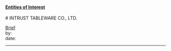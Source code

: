 #### [Entities of Interest](/list.html)
<link rel="stylesheet" type="text/css" href="../../assets/style.css">
# INTRUST TABLEWARE CO., LTD.

[comment]: <> (Add/Remove information below as you want)
[comment]: <> (Markdown cheatsheet: https://github.com/adam-p/markdown-here/wiki/Markdown-Cheatsheet)
[Brief](Brief.md)  
by:  
date:  

---
[comment]: <> (Add your content here)